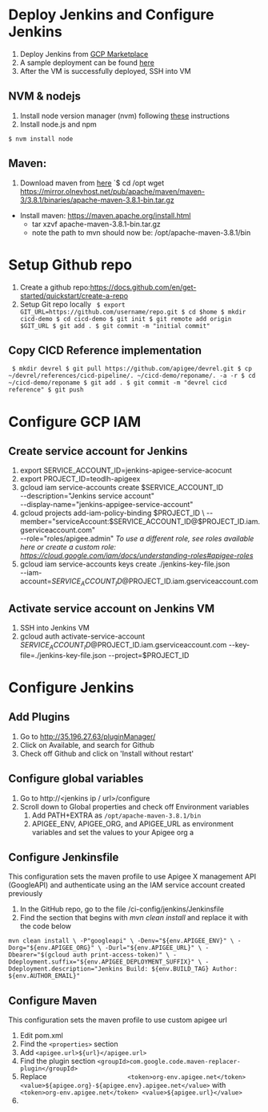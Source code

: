 # Deploy Jenkins and Configure Jenkins
1. Deploy Jenkins from [GCP Marketplace](https://pantheon.corp.google.com/marketplace/product/click-to-deploy-images/jenkins)
  1. A sample deployment can be found [here](https://cloud.google.com/architecture/using-jenkins-for-distributed-builds-on-compute-engine)
1. After the VM is successfully deployed, SSH into VM
## NVM & nodejs
1. Install node version manager (nvm) following [these](https://docs.npmjs.com/downloading-and-installing-node-js-and-npm) instructions
1. Install node.js and npm

`$ nvm install node`
## Maven:
1. Download maven from [here](https://maven.apache.org/download.cgi)
  `$ cd /opt
  wget https://mirror.olnevhost.net/pub/apache/maven/maven-3/3.8.1/binaries/apache-maven-3.8.1-bin.tar.gz
- Install maven: https://maven.apache.org/install.html
  - tar xzvf apache-maven-3.8.1-bin.tar.gz
  - note the path to mvn should now be: /opt/apache-maven-3.8.1/bin
  
# Setup Github repo
1. Create a github repo:https://docs.github.com/en/get-started/quickstart/create-a-repo 
1. Setup Git repo locally
` $ export GIT_URL=https://github.com/username/repo.git
  $ cd $home
  $ mkdir cicd-demo
  $ cd cicd-demo
  $ git init
  $ git remote add origin $GIT_URL
  $ git add .
  $ git commit -m "initial commit"`
  
## Copy CICD Reference implementation
` $ mkdir devrel
  $ git pull https://github.com/apigee/devrel.git
  $ cp ~/devrel/references/cicd-pipeline/. ~/cicd-demo/reponame/. -a -r
  $ cd ~/cicd-demo/reponame
  $ git add .
  $ git commit -m "devrel cicd reference"
  $ git push`
  
# Configure GCP IAM

## Create service account for Jenkins
1. export SERVICE_ACCOUNT_ID=jenkins-apigee-service-acocunt
1. export PROJECT_ID=teodlh-apigeex
1. gcloud iam service-accounts create $SERVICE_ACCOUNT_ID \
    --description="Jenkins service account" \
    --display-name="jenkins-appigee-service-account"   
1. gcloud projects add-iam-policy-binding $PROJECT_ID \
    --member="serviceAccount:$SERVICE_ACCOUNT_ID@$PROJECT_ID.iam.gserviceaccount.com" \
    --role="roles/apigee.admin"
*To use a different role, see roles available here or create a custom role: https://cloud.google.com/iam/docs/understanding-roles#apigee-roles*
1. gcloud iam service-accounts keys create ./jenkins-key-file.json \
    --iam-account=$SERVICE_ACCOUNT_ID@$PROJECT_ID.iam.gserviceaccount.com
    
## Activate service account on Jenkins VM
1. SSH into Jenkins VM
1. gcloud auth activate-service-account $SERVICE_ACCOUNT_ID@$PROJECT_ID.iam.gserviceaccount.com --key-file=./jenkins-key-file.json --project=$PROJECT_ID
  
# Configure Jenkins
 
## Add Plugins
1. Go to http://35.196.27.63/pluginManager/
1. Click on Available, and search for Github
1. Check off Github and click on 'Install without restart'

## Configure global variables
1. Go to http://<jenkins ip / url>/configure
1. Scroll down to Global properties and check off Environment variables
	1. Add PATH+EXTRA as `/opt/apache-maven-3.8.1/bin`
	1. APIGEE_ENV, APIGEE_ORG, and APIGEE_URL as environment variables and set the values to your Apigee org a
  
## Configure Jenkinsfile 
This configuration sets the maven profile to use Apigee X management API (GoogleAPI) and authenticate using an the IAM service account created previously
1. In the GitHub repo, go to the file /ci-config/jenkins/Jenkinsfile
1. Find the section that begins with *mvn clean install* and replace it with the code below

`mvn clean install \
                -P"googleapi" \
                -Denv="${env.APIGEE_ENV}" \
                -Dorg="${env.APIGEE_ORG}" \
                -Durl="${env.APIGEE_URL}" \
                -Dbearer="$(gcloud auth print-access-token)" \
                -Ddeployment.suffix="${env.APIGEE_DEPLOYMENT_SUFFIX}" \
                -Ddeployment.description="Jenkins Build: ${env.BUILD_TAG} Author: ${env.AUTHOR_EMAIL}"
`
## Configure Maven
This configuration sets the maven profile to use custom apigee url
1. Edit pom.xml
1. Find the `<properties>` section
1. Add `<apigee.url>${url}</apigee.url>`
1. Find the plugin section `<groupId>com.google.code.maven-replacer-plugin</groupId>`
1. Replace 
 ` 						<token>org-env.apigee.net</token>
							<value>${apigee.org}-${apigee.env}.apigee.net</value>`
   with 
  ` 					<token>org-env.apigee.net</token>
							<value>${apigee.url}</value>`  
1. 

  
  
  


